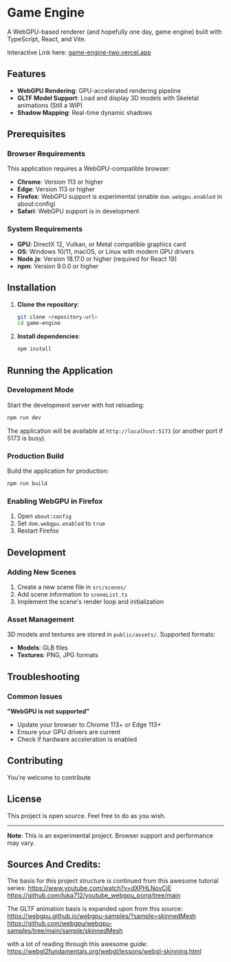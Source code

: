 # Game Engine

A WebGPU-based renderer (and hopefully one day, game engine) built with TypeScript, React, and Vite.

Interactive Link here: [game-engine-two.vercel.app](https://game-engine-two.vercel.app/)

## Features

- **WebGPU Rendering**: GPU-accelerated rendering pipeline
- **GLTF Model Support**: Load and display 3D models with Skeletal animations (Still a WIP)
- **Shadow Mapping**: Real-time dynamic shadows

## Prerequisites

### Browser Requirements

This application requires a WebGPU-compatible browser:

- **Chrome**: Version 113 or higher
- **Edge**: Version 113 or higher
- **Firefox**: WebGPU support is experimental (enable `dom.webgpu.enabled` in about:config)
- **Safari**: WebGPU support is in development

### System Requirements

- **GPU**: DirectX 12, Vulkan, or Metal compatible graphics card
- **OS**: Windows 10/11, macOS, or Linux with modern GPU drivers
- **Node.js**: Version 18.17.0 or higher (required for React 19)
- **npm**: Version 9.0.0 or higher

## Installation

1. **Clone the repository**:
   ```bash
   git clone <repository-url>
   cd game-engine
   ```

2. **Install dependencies**:
   ```bash
   npm install
   ```

## Running the Application

### Development Mode

Start the development server with hot reloading:

```bash
npm run dev
```

The application will be available at `http://localhost:5173` (or another port if 5173 is busy).

### Production Build

Build the application for production:

```bash
npm run build
```

### Enabling WebGPU in Firefox

1. Open `about:config`
2. Set `dom.webgpu.enabled` to `true`
3. Restart Firefox

## Development

### Adding New Scenes

1. Create a new scene file in `src/scenes/`
2. Add scene information to `sceneList.ts`
3. Implement the scene's render loop and initialization

### Asset Management

3D models and textures are stored in `public/assets/`. Supported formats:
- **Models**: GLB files
- **Textures**: PNG, JPG formats

## Troubleshooting

### Common Issues

**"WebGPU is not supported"**
- Update your browser to Chrome 113+ or Edge 113+
- Ensure your GPU drivers are current
- Check if hardware acceleration is enabled

## Contributing

You're welcome to contribute

## License

This project is open source. Feel free to do as you wish.

---

**Note**: This is an experimental project. Browser support and performance may vary.

## Sources And Credits: 
The basis for this project structure is continued from this awesome tutorial series:
https://www.youtube.com/watch?v=dXPHLNovCjE
https://github.com/luka712/youtube_webgpu_pong/tree/main

The GLTF animation basis is expanded upon from this source:
https://webgpu.github.io/webgpu-samples/?sample=skinnedMesh
https://github.com/webgpu/webgpu-samples/tree/main/sample/skinnedMesh

with a lot of reading through this awesome guide:
https://webgl2fundamentals.org/webgl/lessons/webgl-skinning.html

